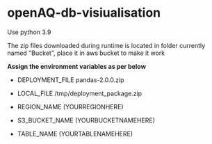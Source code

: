 # openAQ-db-visiualisation

Use python 3.9

The zip files downloaded during runtime is located in folder currently named "Bucket", place it in aws bucket to make it work

**Assign the environment variables as per below**

 - DEPLOYMENT_FILE	pandas-2.0.0.zip
   
 - LOCAL_FILE	/tmp/deployment_package.zip

 

 - REGION_NAME	(YOURREGIONHERE)

  

 - S3_BUCKET_NAME	(YOURBUCKETNAMEHERE)

 

 - TABLE_NAME	(YOURTABLENAMEHERE)
